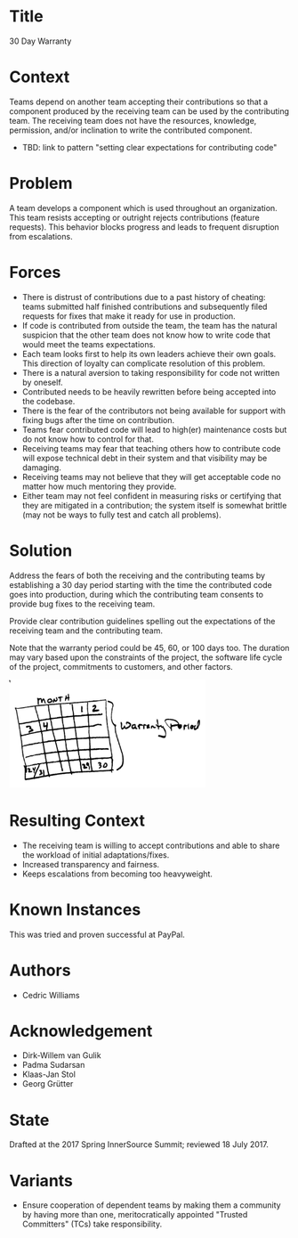 # Title

30 Day Warranty

# Context

Teams depend on another team accepting their contributions so that a component produced by the receiving team can be used by the contributing team. The receiving team does not have the resources, knowledge, permission, and/or inclination to write the contributed component.

- TBD: link to pattern "setting clear expectations for contributing code"

# Problem

A team develops a component which is used throughout an organization.  This team resists accepting or outright rejects contributions (feature requests).  This behavior blocks progress and leads to frequent disruption from escalations.

# Forces

- There is distrust of contributions due to a past history of cheating: teams
  submitted half finished contributions and subsequently filed requests for 
  fixes that make it ready for use in production.
- If code is contributed from outside the team, the team has the natural 
  suspicion that the other team does not know how to write code that would
  meet the teams expectations.
- Each team looks first to help its own leaders achieve their own goals. This direction 
  of loyalty can complicate resolution of this problem.
- There is a natural aversion to taking responsibility for code not written
  by oneself.
- Contributed needs to be heavily rewritten before being accepted into the
  codebase.
- There is the fear of the contributors not being available for support with
  fixing bugs after the time on contribution.
- Teams fear contributed code will lead to high(er) maintenance costs but do 
  not know how to control for that.
- Receiving teams may fear that teaching others how to contribute code will 
  expose technical debt in their system and that visibility may be damaging.
- Receiving teams may not believe that they will get acceptable code no 
  matter how much mentoring they provide.
- Either team may not feel confident in measuring risks or certifying that 
  they are mitigated in a contribution; the system itself is somewhat brittle 
  (may not be ways to fully test and catch all problems).

# Solution

Address the fears of both the receiving and the contributing teams by establishing a 30 day period starting with the time the contributed code goes into production, during which the contributing team consents to provide bug fixes to the receiving team.

Provide clear contribution guidelines spelling out the expectations of the receiving team and the contributing team.

Note that the warranty period could be 45, 60, or 100 days too. The duration may vary based upon the constraints of the project, the software life cycle of the project, commitments to customers, and other factors.

<img alt="30 Day Warranty" src="/assets/img/thirtydaywarranty.jpg" width="70%">

# Resulting Context

- The receiving team is willing to accept contributions and able to share the
  workload of initial adaptations/fixes.
- Increased transparency and fairness.
- Keeps escalations from becoming too heavyweight.

# Known Instances

This was tried and proven successful at PayPal.

# Authors

- Cedric Williams

# Acknowledgement

- Dirk-Willem van Gulik
- Padma Sudarsan
- Klaas-Jan Stol
- Georg Grütter

# State

Drafted at the 2017 Spring InnerSource Summit; reviewed 18 July 2017.

# Variants

- Ensure cooperation of dependent teams by making them a community by having
  more than one, meritocratically appointed "Trusted Committers" (TCs) take responsibility.

